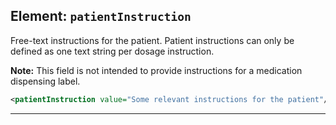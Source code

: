 ## Element: `patientInstruction`

Free-text instructions for the patient. Patient instructions can only be defined as one text string per dosage instruction. 

<div class="nhsd-a-box nhsd-a-box--bg-light-blue nhsd-!t-margin-bottom-6 nhsd-t-body">
    <strong>Note:</strong>
This field is not intended to provide instructions for a medication dispensing label.
</div>

```xml
<patientInstruction value="Some relevant instructions for the patient"/>
```

---